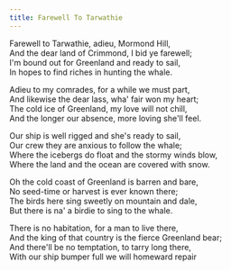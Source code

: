```yaml
---  
title: Farewell To Tarwathie  
---  
```

  
Farewell to Tarwathie, adieu, Mormond Hill,  
And the dear land of Crimmond, I bid ye farewell;  
I'm bound out for Greenland and ready to sail,  
In hopes to find riches in hunting the whale.

Adieu to my comrades, for a while we must part,  
And likewise the dear lass, wha' fair won my heart;  
The cold ice of Greenland, my love will not chill,  
And the longer our absence, more loving she'll feel.  

Our ship is well rigged and she's ready to sail,  
Our crew they are anxious to follow the whale;  
Where the icebergs do float and the stormy winds blow,  
Where the land and the ocean are covered with snow.  

Oh the cold coast of Greenland is barren and bare,  
No seed-time or harvest is ever known there;  
The birds here sing sweetly on mountain and dale,  
But there is na' a birdie to sing to the whale.  

There is no habitation, for a man to live there,  
And the king of that country is the fierce Greenland bear;  
And there'll be no temptation, to tarry long there,  
With our ship bumper full we will homeward repair  